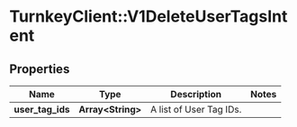 # TurnkeyClient::V1DeleteUserTagsIntent

## Properties
Name | Type | Description | Notes
------------ | ------------- | ------------- | -------------
**user_tag_ids** | **Array&lt;String&gt;** | A list of User Tag IDs. | 


